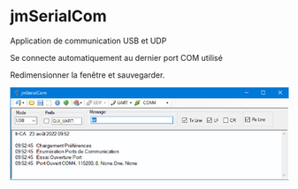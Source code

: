 # jmSerialCom
Application de communication USB et UDP

Se connecte automatiquement au dernier port COM utilisé

Redimensionner la fenêtre et sauvegarder.

![](jmSerialCom.png)
